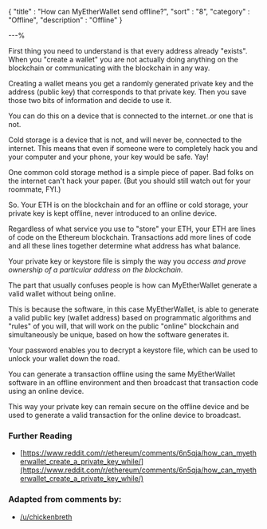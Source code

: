 {
"title"       : "How can MyEtherWallet send offline?",
"sort"        : "8",
"category"    : "Offline",
"description" : "Offline"
}

---%


First thing you need to understand is that every address already "exists". When you "create a wallet" you are not actually doing anything on the blockchain or communicating with the blockchain in any way.

Creating a wallet means you get a randomly generated private key and the address (public key) that corresponds to that private key. Then you save those two bits of information and decide to use it.

You can do this on a device that is connected to the internet..or one that is not.

Cold storage is a device that is not, and will never be, connected to the internet. This means that even if someone were to completely hack you and your computer and your phone, your key would be safe. Yay!

One common cold storage method is a simple piece of paper. Bad folks on the internet can't hack your paper. (But you should still watch out for your roommate, FYI.)

So. Your ETH is on the blockchain and for an offline or cold storage, your private key is kept offline, never introduced to an online device.

Regardless of what service you use to "store" your ETH, your ETH are lines of code on the Ethereum blockchain. Transactions add more lines of code and all these lines together determine what address has what balance.


Your private key or keystore file is simply the way you *access and prove ownership of a particular address on the blockchain.*

The part that usually confuses people is how can MyEtherWallet generate a valid wallet without being online.

This is because the software, in this case MyEtherWallet, is able to generate a valid public key (wallet address) based on programmatic algorithms and "rules" of you will, that will work on the public "online" blockchain and simultaneously be unique, based on how the software generates it.

Your password enables you to decrypt a keystore file, which can be used to unlock your wallet down the road.

You can generate a transaction offline using the same MyEtherWallet software in an offline environment and then broadcast that transaction code using an online device.

This way your private key can remain secure on the offline device and be used to generate a valid transaction for the online device to broadcast.

### Further Reading
- [https://www.reddit.com/r/ethereum/comments/6n5qja/how_can_myetherwallet_create_a_private_key_while/](https://www.reddit.com/r/ethereum/comments/6n5qja/how_can_myetherwallet_create_a_private_key_while/)


### Adapted from comments by:

* [/u/chickenbreth](https://www.reddit.com/r/ethtrader/comments/6hqycv/how_can_mew_send_coins_offline/)

